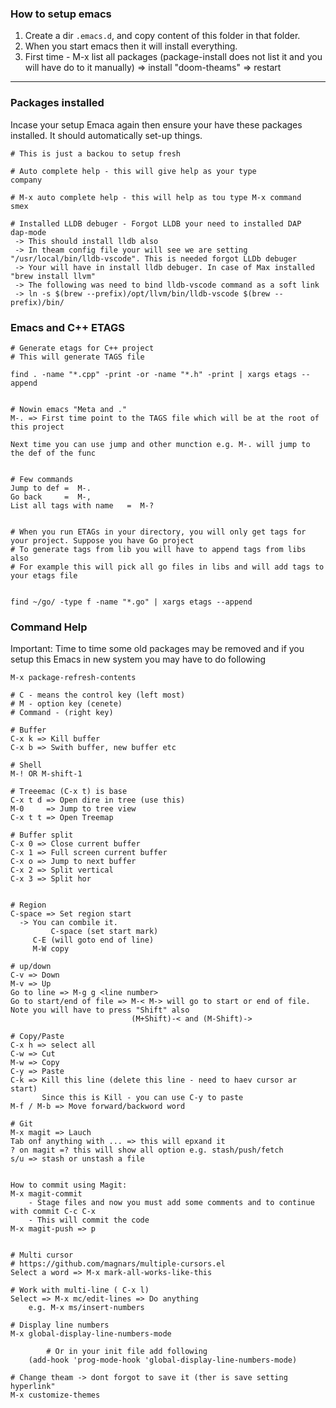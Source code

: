 ### How to setup emacs
1. Create a dir ```.emacs.d```, and copy content of this folder in that folder.
2. When you start emacs then it will install everything.
3. First time - M-x list all packages (package-install does not list it and you will have do to it manually) => install "doom-theams" => restart 

---

### Packages installed 
Incase your setup Emaca again then ensure your have these packages installed. It should automatically set-up things.

```shell
# This is just a backou to setup fresh

# Auto complete help - this will give help as your type
company

# M-x auto complete help - this will help as tou type M-x command
smex

# Installed LLDB debuger - Forgot LLDB your need to installed DAP
dap-mode
 -> This should install lldb also
 -> In theam config file your will see we are setting "/usr/local/bin/lldb-vscode". This is needed forgot LLDb debuger
 -> Your will have in install lldb debuger. In case of Max installed "brew install llvm"
 -> The following was need to bind lldb-vscode command as a soft link
 -> ln -s $(brew --prefix)/opt/llvm/bin/lldb-vscode $(brew --prefix)/bin/

```

### Emacs and C++ ETAGS
```shell
# Generate etags for C++ project
# This will generate TAGS file 

find . -name "*.cpp" -print -or -name "*.h" -print | xargs etags --append


# Nowin emacs "Meta and ."
M-. => First time point to the TAGS file which will be at the root of this project

Next time you can use jump and other munction e.g. M-. will jump to the def of the func


# Few commands
Jump to def =  M-.
Go back     =  M-,
List all tags with name   =  M-?


# When you run ETAGs in your directory, you will only get tags for your project. Suppose you have Go project
# To generate tags from lib you will have to append tags from libs also
# For example this will pick all go files in libs and will add tags to your etags file


find ~/go/ -type f -name "*.go" | xargs etags --append

```

### Command Help

Important:
Time to time some old packages may be removed and if you setup this Emacs in new system you may have to do following
```shell
M-x package-refresh-contents
```


```shell
# C - means the control key (left most)
# M - option key (cenete)
# Command - (right key)

# Buffer
C-x k => Kill buffer
C-x b => Swith buffer, new buffer etc

# Shell
M-! OR M-shift-1

# Treeemac (C-x t) is base
C-x t d => Open dire in tree (use this)
M-0     => Jump to tree view
C-x t t => Open Treemap

# Buffer split
C-x 0 => Close current buffer
C-x 1 => Full screen current buffer
C-x o => Jump to next buffer 
C-x 2 => Split vertical
C-x 3 => Split hor


# Region
C-space => Set region start
  -> You can combile it. 
		 C-space (set start mark)
     C-E (will goto end of line)
     M-W copy 

# up/down
C-v => Down
M-v => Up
Go to line => M-g g <line number>
Go to start/end of file => M-< M-> will go to start or end of file. Note you will have to press "Shift" also
                           (M+Shift)-< and (M-Shift)->

# Copy/Paste
C-x h => select all
C-w => Cut
M-w => Copy
C-y => Paste
C-k => Kill this line (delete this line - need to haev cursor ar start)
       Since this is Kill - you can use C-y to paste
M-f / M-b => Move forward/backword word

# Git
M-x magit => Lauch
Tab onf anything with ... => this will epxand it
? on magit =? this will show all option e.g. stash/push/fetch
s/u => stash or unstash a file


How to commit using Magit:
M-x magit-commit
    - Stage files and now you must add some comments and to continue with commit C-c C-x
	- This will commit the code
M-x magit-push => p


# Multi cursor
# https://github.com/magnars/multiple-cursors.el
Select a word => M-x mark-all-works-like-this

# Work with multi-line ( C-x l)
Select => M-x mc/edit-lines => Do anything
	e.g. M-x ms/insert-numbers

# Display line numbers
M-x global-display-line-numbers-mode
	
		# Or in your init file add following
  	(add-hook 'prog-mode-hook 'global-display-line-numbers-mode)

# Change theam -> dont forgot to save it (ther is save setting hyperlink"
M-x customize-themes
```
